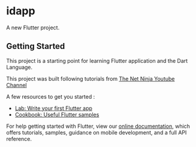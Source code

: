 # idapp

A new Flutter project.

## Getting Started

This project is a starting point for learning Flutter application and the Dart Language.

This project was built following tutorials from [The Net Ninja Youtube Channel](https://www.youtube.com/channel/UCW5YeuERMmlnqo4oq8vwUpg)

A few resources to get you started :

- [Lab: Write your first Flutter app](https://flutter.dev/docs/get-started/codelab)
- [Cookbook: Useful Flutter samples](https://flutter.dev/docs/cookbook)

For help getting started with Flutter, view our
[online documentation](https://flutter.dev/docs), which offers tutorials,
samples, guidance on mobile development, and a full API reference.
